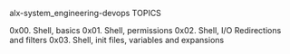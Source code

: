 alx-system_engineering-devops
TOPICS

0x00. Shell, basics
0x01. Shell, permissions
0x02. Shell, I/O Redirections and filters
0x03. Shell, init files, variables and expansions
